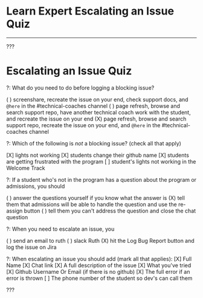 # Learn Expert Escalating an Issue Quiz
---

???

# Escalating an Issue Quiz

?: What do you need to do before logging a blocking issue?

( ) screenshare, recreate the issue on your end, check support docs, and `@here` in the #technical-coaches channel
( ) page refresh, browse and search support repo, have another technical coach work with the student, and recreate the issue on your end
(X) page refresh, browse and search support repo, recreate the issue on your end, and `@here` in the #technical-coaches channel

?: Which of the following is *not* a blocking issue? (check all that apply)

[X] lights not working
[X] students change their github name
[X] students are getting frustrated with the program
[ ] student's lights not working in the Welcome Track

?: If a student who's not in the program has a question about the program or admissions, you should

( ) answer the questions yourself if you know what the answer is
(X) tell them that admissions will be able to handle the question and use the re-assign button
( ) tell them you can't address the question and close the chat question  

?: When you need to escalate an issue, you

( ) send an email to ruth
( ) slack Ruth
(X) hit the Log Bug Report button and log the issue on Jira

?: When escalating an issue you should add (mark all that applies):
[X] Full Name
[X] Chat link
[X] A full description of the issue
[X] What you've tried
[X] Github Username Or Email (if there is no github)
[X] The full error if an error is thrown
[ ] The phone number of the student so dev's can call them 

???
